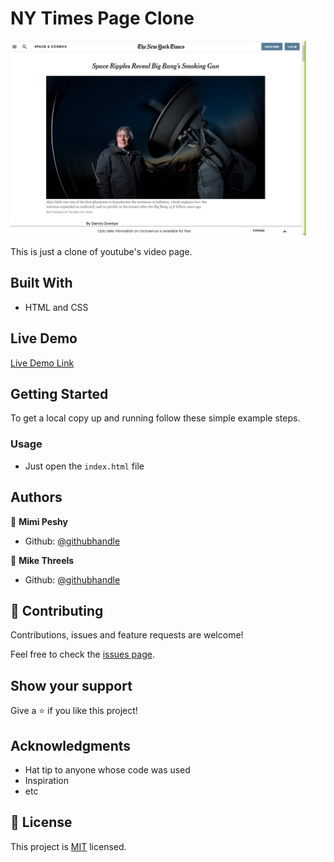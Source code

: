 # NY Times Page Clone

![screenshot](./images/website-printscreen.png)

This is just a clone of youtube's video page.

## Built With

- HTML and CSS

## Live Demo

[Live Demo Link](https://mikethreels.github.io/nytimes-project/)


## Getting Started

To get a local copy up and running follow these simple example steps.

### Usage
- Just open the `index.html` file


## Authors

👤 **Mimi Peshy**

- Github: [@githubhandle](https://github.com/mimipeshy)

👤 **Mike Threels**

- Github: [@githubhandle](https://github.com/mikethreels)

## 🤝 Contributing

Contributions, issues and feature requests are welcome!

Feel free to check the [issues page](issues/).

## Show your support

Give a ⭐️ if you like this project!

## Acknowledgments

- Hat tip to anyone whose code was used
- Inspiration
- etc

## 📝 License

This project is [MIT](lic.url) licensed.
